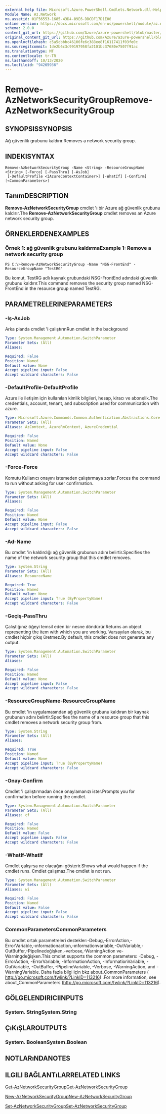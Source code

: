 ```yaml
---
external help file: Microsoft.Azure.PowerShell.Cmdlets.Network.dll-Help.xml
Module Name: Az.Network
ms.assetid: 01F56553-1685-43D4-89E6-DDCDF17D1E00
online version: https://docs.microsoft.com/en-us/powershell/module/az.network/remove-aznetworksecuritygroup
schema: 2.0.0
content_git_url: https://github.com/Azure/azure-powershell/blob/master/src/Network/Network/help/Remove-AzNetworkSecurityGroup.md
original_content_git_url: https://github.com/Azure/azure-powershell/blob/master/src/Network/Network/help/Remove-AzNetworkSecurityGroup.md
ms.openlocfilehash: c5a5cbbbc46106fe6c388ee8f16117411f03fe0c
ms.sourcegitcommit: 1de2b6c3c99197958fa2101bc37680e7507f91ac
ms.translationtype: MT
ms.contentlocale: tr-TR
ms.lasthandoff: 10/13/2020
ms.locfileid: "94265936"
---
```

# <span data-ttu-id="da226-101">Remove-AzNetworkSecurityGroup</span><span class="sxs-lookup"><span data-stu-id="da226-101">Remove-AzNetworkSecurityGroup</span></span>

## <span data-ttu-id="da226-102">SYNOPSIS</span><span class="sxs-lookup"><span data-stu-id="da226-102">SYNOPSIS</span></span>
<span data-ttu-id="da226-103">Ağ güvenlik grubunu kaldırır.</span><span class="sxs-lookup"><span data-stu-id="da226-103">Removes a network security group.</span></span>

## <span data-ttu-id="da226-104">INDEKI</span><span class="sxs-lookup"><span data-stu-id="da226-104">SYNTAX</span></span>

```
Remove-AzNetworkSecurityGroup -Name <String> -ResourceGroupName <String> [-Force] [-PassThru] [-AsJob]
 [-DefaultProfile <IAzureContextContainer>] [-WhatIf] [-Confirm] [<CommonParameters>]
```

## <span data-ttu-id="da226-105">Tanım</span><span class="sxs-lookup"><span data-stu-id="da226-105">DESCRIPTION</span></span>
<span data-ttu-id="da226-106">**Remove-AzNetworkSecurityGroup** cmdlet 'ı bir Azure ağ güvenlik grubunu kaldırır.</span><span class="sxs-lookup"><span data-stu-id="da226-106">The **Remove-AzNetworkSecurityGroup** cmdlet removes an Azure network security group.</span></span>

## <span data-ttu-id="da226-107">ÖRNEKLERDEN</span><span class="sxs-lookup"><span data-stu-id="da226-107">EXAMPLES</span></span>

### <span data-ttu-id="da226-108">Örnek 1: ağ güvenlik grubunu kaldırma</span><span class="sxs-lookup"><span data-stu-id="da226-108">Example 1: Remove a network security group</span></span>
```
PS C:\>Remove-AzNetworkSecurityGroup -Name "NSG-FrontEnd" -ResourceGroupName "TestRG"
```

<span data-ttu-id="da226-109">Bu komut, TestRG adlı kaynak grubundaki NSG-FrontEnd adındaki güvenlik grubunu kaldırır.</span><span class="sxs-lookup"><span data-stu-id="da226-109">This command removes the security group named NSG-FrontEnd in the resource group named TestRG.</span></span>

## <span data-ttu-id="da226-110">PARAMETRELERINE</span><span class="sxs-lookup"><span data-stu-id="da226-110">PARAMETERS</span></span>

### <span data-ttu-id="da226-111">-Iş</span><span class="sxs-lookup"><span data-stu-id="da226-111">-AsJob</span></span>
<span data-ttu-id="da226-112">Arka planda cmdlet 'i çalıştırın</span><span class="sxs-lookup"><span data-stu-id="da226-112">Run cmdlet in the background</span></span>

```yaml
Type: System.Management.Automation.SwitchParameter
Parameter Sets: (All)
Aliases:

Required: False
Position: Named
Default value: None
Accept pipeline input: False
Accept wildcard characters: False
```

### <span data-ttu-id="da226-113">-DefaultProfile</span><span class="sxs-lookup"><span data-stu-id="da226-113">-DefaultProfile</span></span>
<span data-ttu-id="da226-114">Azure ile iletişim için kullanılan kimlik bilgileri, hesap, kiracı ve abonelik.</span><span class="sxs-lookup"><span data-stu-id="da226-114">The credentials, account, tenant, and subscription used for communication with azure.</span></span>

```yaml
Type: Microsoft.Azure.Commands.Common.Authentication.Abstractions.Core.IAzureContextContainer
Parameter Sets: (All)
Aliases: AzContext, AzureRmContext, AzureCredential

Required: False
Position: Named
Default value: None
Accept pipeline input: False
Accept wildcard characters: False
```

### <span data-ttu-id="da226-115">-Force</span><span class="sxs-lookup"><span data-stu-id="da226-115">-Force</span></span>
<span data-ttu-id="da226-116">Komutu Kullanıcı onayını istemeden çalıştırmaya zorlar.</span><span class="sxs-lookup"><span data-stu-id="da226-116">Forces the command to run without asking for user confirmation.</span></span>

```yaml
Type: System.Management.Automation.SwitchParameter
Parameter Sets: (All)
Aliases:

Required: False
Position: Named
Default value: None
Accept pipeline input: False
Accept wildcard characters: False
```

### <span data-ttu-id="da226-117">-Ad</span><span class="sxs-lookup"><span data-stu-id="da226-117">-Name</span></span>
<span data-ttu-id="da226-118">Bu cmdlet 'in kaldırdığı ağ güvenlik grubunun adını belirtir.</span><span class="sxs-lookup"><span data-stu-id="da226-118">Specifies the name of the network security group that this cmdlet removes.</span></span>

```yaml
Type: System.String
Parameter Sets: (All)
Aliases: ResourceName

Required: True
Position: Named
Default value: None
Accept pipeline input: True (ByPropertyName)
Accept wildcard characters: False
```

### <span data-ttu-id="da226-119">-Geçiş</span><span class="sxs-lookup"><span data-stu-id="da226-119">-PassThru</span></span>
<span data-ttu-id="da226-120">Çalıştığınız öğeyi temsil eden bir nesne döndürür.</span><span class="sxs-lookup"><span data-stu-id="da226-120">Returns an object representing the item with which you are working.</span></span>
<span data-ttu-id="da226-121">Varsayılan olarak, bu cmdlet hiçbir çıkış üretmez.</span><span class="sxs-lookup"><span data-stu-id="da226-121">By default, this cmdlet does not generate any output.</span></span>

```yaml
Type: System.Management.Automation.SwitchParameter
Parameter Sets: (All)
Aliases:

Required: False
Position: Named
Default value: None
Accept pipeline input: False
Accept wildcard characters: False
```

### <span data-ttu-id="da226-122">-ResourceGroupName</span><span class="sxs-lookup"><span data-stu-id="da226-122">-ResourceGroupName</span></span>
<span data-ttu-id="da226-123">Bu cmdlet 'in uygulamasından ağ güvenlik grubunu kaldıran bir kaynak grubunun adını belirtir.</span><span class="sxs-lookup"><span data-stu-id="da226-123">Specifies the name of a resource group that this cmdlet removes a network security group from.</span></span>

```yaml
Type: System.String
Parameter Sets: (All)
Aliases:

Required: True
Position: Named
Default value: None
Accept pipeline input: True (ByPropertyName)
Accept wildcard characters: False
```

### <span data-ttu-id="da226-124">-Onay</span><span class="sxs-lookup"><span data-stu-id="da226-124">-Confirm</span></span>
<span data-ttu-id="da226-125">Cmdlet 'i çalıştırmadan önce onaylamanızı ister.</span><span class="sxs-lookup"><span data-stu-id="da226-125">Prompts you for confirmation before running the cmdlet.</span></span>

```yaml
Type: System.Management.Automation.SwitchParameter
Parameter Sets: (All)
Aliases: cf

Required: False
Position: Named
Default value: False
Accept pipeline input: False
Accept wildcard characters: False
```

### <span data-ttu-id="da226-126">-WhatIf</span><span class="sxs-lookup"><span data-stu-id="da226-126">-WhatIf</span></span>
<span data-ttu-id="da226-127">Cmdlet çalışırsa ne olacağını gösterir.</span><span class="sxs-lookup"><span data-stu-id="da226-127">Shows what would happen if the cmdlet runs.</span></span>
<span data-ttu-id="da226-128">Cmdlet çalışmaz.</span><span class="sxs-lookup"><span data-stu-id="da226-128">The cmdlet is not run.</span></span>

```yaml
Type: System.Management.Automation.SwitchParameter
Parameter Sets: (All)
Aliases: wi

Required: False
Position: Named
Default value: False
Accept pipeline input: False
Accept wildcard characters: False
```

### <span data-ttu-id="da226-129">CommonParameters</span><span class="sxs-lookup"><span data-stu-id="da226-129">CommonParameters</span></span>
<span data-ttu-id="da226-130">Bu cmdlet ortak parametreleri destekler:-Debug,-ErrorAction,-ErrorVariable,-ınformationaction,-ınformationvariable,-OutVariable,-OutBuffer,-Pipelinedeğişken,-verbose,-WarningAction ve-Warningdeğişken.</span><span class="sxs-lookup"><span data-stu-id="da226-130">This cmdlet supports the common parameters: -Debug, -ErrorAction, -ErrorVariable, -InformationAction, -InformationVariable, -OutVariable, -OutBuffer, -PipelineVariable, -Verbose, -WarningAction, and -WarningVariable.</span></span> <span data-ttu-id="da226-131">Daha fazla bilgi için bkz about_CommonParameters ( http://go.microsoft.com/fwlink/?LinkID=113216) .</span><span class="sxs-lookup"><span data-stu-id="da226-131">For more information, see about_CommonParameters (http://go.microsoft.com/fwlink/?LinkID=113216).</span></span>

## <span data-ttu-id="da226-132">GÖLGELENDIRICI</span><span class="sxs-lookup"><span data-stu-id="da226-132">INPUTS</span></span>

### <span data-ttu-id="da226-133">System. String</span><span class="sxs-lookup"><span data-stu-id="da226-133">System.String</span></span>

## <span data-ttu-id="da226-134">ÇıKıŞLAR</span><span class="sxs-lookup"><span data-stu-id="da226-134">OUTPUTS</span></span>

### <span data-ttu-id="da226-135">System. Boolean</span><span class="sxs-lookup"><span data-stu-id="da226-135">System.Boolean</span></span>

## <span data-ttu-id="da226-136">NOTLARıNDA</span><span class="sxs-lookup"><span data-stu-id="da226-136">NOTES</span></span>

## <span data-ttu-id="da226-137">ILGILI BAĞLANTıLAR</span><span class="sxs-lookup"><span data-stu-id="da226-137">RELATED LINKS</span></span>

[<span data-ttu-id="da226-138">Get-AzNetworkSecurityGroup</span><span class="sxs-lookup"><span data-stu-id="da226-138">Get-AzNetworkSecurityGroup</span></span>](./Get-AzNetworkSecurityGroup.md)

[<span data-ttu-id="da226-139">New-AzNetworkSecurityGroup</span><span class="sxs-lookup"><span data-stu-id="da226-139">New-AzNetworkSecurityGroup</span></span>](./New-AzNetworkSecurityGroup.md)

[<span data-ttu-id="da226-140">Set-AzNetworkSecurityGroup</span><span class="sxs-lookup"><span data-stu-id="da226-140">Set-AzNetworkSecurityGroup</span></span>](./Set-AzNetworkSecurityGroup.md)


